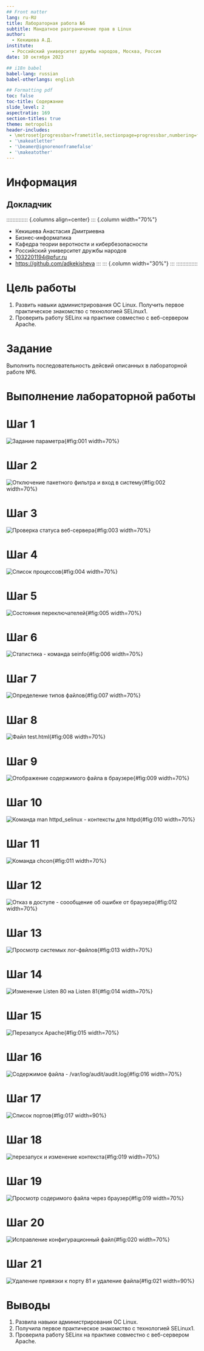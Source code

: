 ```yaml
---
## Front matter
lang: ru-RU
title: Лабораторная работа №6
subtitle: Мандатное разграничение прав в Linux
author:
  - Кекишева А.Д.
institute:
  - Российский университет дружбы народов, Москва, Россия
date: 10 октября 2023

## i18n babel
babel-lang: russian
babel-otherlangs: english

## Formatting pdf
toc: false
toc-title: Содержание
slide_level: 2
aspectratio: 169
section-titles: true
theme: metropolis
header-includes:
 - \metroset{progressbar=frametitle,sectionpage=progressbar,numbering=fraction}
 - '\makeatletter'
 - '\beamer@ignorenonframefalse'
 - '\makeatother'
---
```


# Информация

## Докладчик

:::::::::::::: {.columns align=center}
::: {.column width="70%"}

  * Кекишева Анастасия Дмитриевна
  * Бизнес-информатика
  * Кафедра теории веротности и кибербезопасности
  * Российский университет дружбы народов
  * 1032201194@pfur.ru
  * <https://github.com/adkekisheva>
:::
::: {.column width="30%"}
:::
::::::::::::::

# Цель работы

1. Развить навыки администрирования ОС Linux. Получить первое практическое знакомство с технологией SELinux1.
2. Проверить работу SELinx на практике совместно с веб-сервером Apache.

# Задание

Выполнить последовательность дейсвий описанных в лабораторной работе №6.


# Выполнение лабораторной работы

# Шаг 1

![Задание параметра](image/1.png){#fig:001 width=70%}

# Шаг 2

![Отключение пакетного фильтра и вход в систему](image/2.png){#fig:002 width=70%}

# Шаг 3

![Проверка статуса веб-сервера](image/3.png){#fig:003 width=70%}

# Шаг 4

![Список процессов](image/4.png){#fig:004 width=70%}
 
# Шаг 5

![Состояния переключателей](image/5.png){#fig:005 width=70%}

# Шаг 6

![Статистика - команда seinfo](image/6.png){#fig:006 width=70%}

# Шаг 7

![Определение типов файлов](image/7.png){#fig:007 width=70%}

# Шаг 8

![Файл test.html](image/8.png){#fig:008 width=70%}

# Шаг 9

![Отображение содержимого файла в браузере](image/9.png){#fig:009 width=70%}

# Шаг 10

![Команда man httpd_selinux - контексты для httpd](image/10.png){#fig:010 width=70%}

# Шаг 11

![Команда chcon](image/11.png){#fig:011 width=70%}

# Шаг 12

![Отказ в доступе - соообщение об ошибке от браузера](image/12.png){#fig:012 width=70%}

# Шаг 13

![Просмотр системых лог-фвйлов](image/13.png){#fig:013 width=70%}

# Шаг 14

![Изменение Listen 80 на Listen 81](image/14.png){#fig:014 width=70%}

# Шаг 15

![Перезапуск Apache](image/15.png){#fig:015 width=70%}

# Шаг 16

![Содержимое файла - /var/log/audit/audit.log](image/16.png){#fig:016 width=70%}

# Шаг 17

![Список портов](image/17.png){#fig:017 width=90%}

# Шаг 18

![перезапуск и изменение контекста](image/19.png){#fig:019 width=70%}

# Шаг 19

![Просмотр содеримого файла через браузер](image/19.png){#fig:019 width=70%}

# Шаг 20

![Исправление конфигурационный файл](image/20.png){#fig:020 width=70%}

# Шаг 21

![Удаление привязки к порту 81 и удаление файла](image/21.png){#fig:021 width=90%}


# Выводы

1. Развила навыки администрирования ОС Linux. 
2. Получила первое практическое знакомство с технологией SELinux1.
2. Проверила работу SELinx на практике совместно с веб-сервером Apache.



